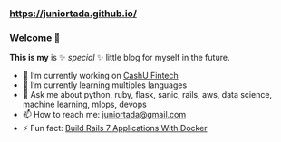 ### https://juniortada.github.io/

### Welcome 👋

**This is my** is ✨ _special_ ✨ little blog for myself in the future.

- 🔭 I’m currently working on [CashU Fintech](https://www.cashu.com.br/)
- 🌱 I’m currently learning multiples languages
- 💬 Ask me about python, ruby, flask, sanic, rails, aws, data science, machine learning, mlops, devops
- 📫 How to reach me: juniortada@gmail.com
- ⚡ Fun fact: [Build Rails 7 Applications With Docker](https://github.com/juniortada/juniortada/blob/main/posts/build_rails_7_applications_with_docker.md)
